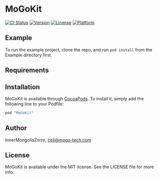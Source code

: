 # MoGoKit

[![CI Status](http://img.shields.io/travis/InnerMongoliaZorro/MoGoKit.svg?style=flat)](https://travis-ci.org/InnerMongoliaZorro/MoGoKit)
[![Version](https://img.shields.io/cocoapods/v/MoGoKit.svg?style=flat)](http://cocoapods.org/pods/MoGoKit)
[![License](https://img.shields.io/cocoapods/l/MoGoKit.svg?style=flat)](http://cocoapods.org/pods/MoGoKit)
[![Platform](https://img.shields.io/cocoapods/p/MoGoKit.svg?style=flat)](http://cocoapods.org/pods/MoGoKit)

## Example

To run the example project, clone the repo, and run `pod install` from the Example directory first.

## Requirements

## Installation

MoGoKit is available through [CocoaPods](http://cocoapods.org). To install
it, simply add the following line to your Podfile:

```ruby
pod "MoGoKit"
```

## Author

InnerMongoliaZorro, celi@mogo-tech.com

## License

MoGoKit is available under the MIT license. See the LICENSE file for more info.

